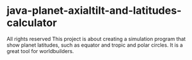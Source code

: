 # java-planet-axialtilt-and-latitudes-calculator
All rights reserved
This project is about creating a simulation program that show planet latitudes, such as equator and tropic and polar circles. 
It is a great tool for worldbuilders.
